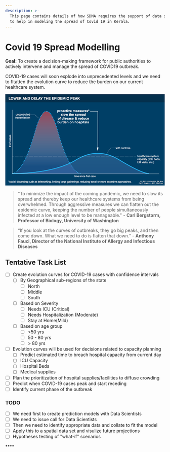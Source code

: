 ```yaml
---
description: >-
  This page contains details of how SDMA requires the support of data scientists
  to help in modeling the spread of Covid 19 in Kerala.
---
```


# Covid 19 Spread Modelling

**Goal:** To create a decision-making framework for public authorities to actively intervene and manage the spread of COVID19 outbreak.

COVID-19 cases will soon explode into unprecedented levels and we need to fltatten the evolution curve to reduce the burden on our current healthcare system.

![Source: Carl Bergstrom, UW &amp; Esther Kim](.gitbook/assets/modelling_strategy.png)

> "To minimize the impact of the coming pandemic, we need to slow its spread and thereby keep our healthcare systems from being overwhelmed. Through aggressive measures we can flatten out the epidemic curve, keeping the number of people simultaneously infected at a low enough level to be manageable." - **Carl Bergstorm, Professor of Biology, University of Washington**

> “If you look at the curves of outbreaks, they go big peaks, and then come down. What we need to do is flatten that down.” - **Anthony Fauci, Director of the National Institute of Allergy and Infectious Diseases**

## Tentative Task List

* [ ] Create evolution curves for COVID-19 cases with confidence intervals
  * [ ] By Geographical sub-regions of the state
    * [ ] North
    * [ ] Middle
    * [ ] South
  * [ ] Based on Severity 
    * [ ] Needs ICU \(Critical\)
    * [ ] Needs Hospitalization \(Moderate\)
    * [ ] Stay at Home\(Mild\)
  * [ ] Based on age group
    * [ ] &lt;50 yrs
    * [ ] 50 - 80 yrs
    * [ ]  &gt; 80 yrs
* [ ] Evolution curves  will be used for decisions related to capacity planning
  * [ ] Predict estimated time to breach hospital capacity from current day
  * [ ] ICU Capacity
  * [ ] Hospital Beds
  * [ ] Medical supplies
* [ ] Plan the prioritization of hospital supplies/facilities to diffuse crowding
* [ ] Predict when COVID-19 cases peak and start receding
* [ ] Identify current phase of the outbreak

### TODO

* [ ] We need first to create prediction models with Data Scientists
* [ ] We need to issue call for Data Scientists
* [ ] Then we need to identify appropriate data and collate to fit the model
* [ ] Apply this to a spatial data set and visulize future projections 
* [ ] Hypotheses testing of "what-if" scenarios

\*\*\*\*



